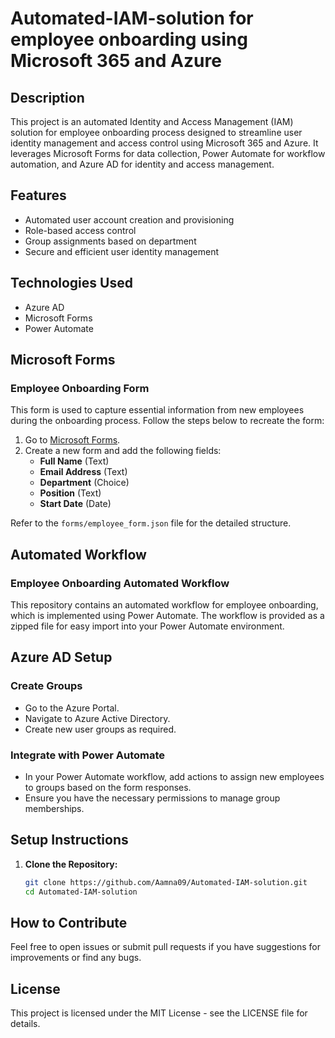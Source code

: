 # Automated-IAM-solution for employee onboarding using Microsoft 365 and Azure

## Description
This project is an automated Identity and Access Management (IAM) solution for employee onboarding process designed to streamline user identity management and access control using Microsoft 365 and Azure. It leverages Microsoft Forms for data collection, Power Automate for workflow automation, and Azure AD for identity and access management.

## Features
- Automated user account creation and provisioning
- Role-based access control
- Group assignments based on department
- Secure and efficient user identity management

## Technologies Used
- Azure AD
- Microsoft Forms
- Power Automate

## Microsoft Forms

### Employee Onboarding Form
This form is used to capture essential information from new employees during the onboarding process. Follow the steps below to recreate the form:

1. Go to [Microsoft Forms](https://forms.office.com/).
2. Create a new form and add the following fields:
   - **Full Name** (Text)
   - **Email Address** (Text)
   - **Department** (Choice)
   - **Position** (Text)
   - **Start Date** (Date)

Refer to the `forms/employee_form.json` file for the detailed structure.

## Automated Workflow

### Employee Onboarding Automated Workflow
This repository contains an automated workflow for employee onboarding, which is implemented using Power Automate. The workflow is provided as a zipped file for easy import into your Power Automate environment.

## Azure AD Setup

### Create Groups
- Go to the Azure Portal.
- Navigate to Azure Active Directory.
- Create new user groups as required.

### Integrate with Power Automate
- In your Power Automate workflow, add actions to assign new employees to groups based on the form responses.
- Ensure you have the necessary permissions to manage group memberships.

## Setup Instructions
1. **Clone the Repository:**
   ```sh
   git clone https://github.com/Aamna09/Automated-IAM-solution.git
   cd Automated-IAM-solution

## How to Contribute
Feel free to open issues or submit pull requests if you have suggestions for improvements or find any bugs.

## License
This project is licensed under the MIT License - see the LICENSE file for details.

